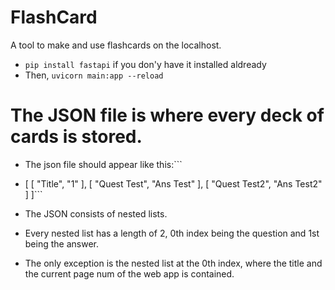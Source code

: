 # FlashCard
A tool to make and use flashcards on the localhost.

* ```pip install fastapi``` if you don'y have it installed aldready
* Then, ```uvicorn main:app --reload```

# The JSON file is where every deck of cards is stored.
* The json file should appear like this:```
* [
    [
        "Title",
        "1"
    ],
    [
        "Quest Test",
        "Ans Test"
    ],
    [
        "Quest Test2",
        "Ans Test2"
    ]
  ]```

* The JSON consists of nested lists.
* Every nested list has a length of 2, 0th index being the question and 1st being the answer.
* The only exception is the nested list at the 0th index, where the title and the current page num of the web app is contained.

